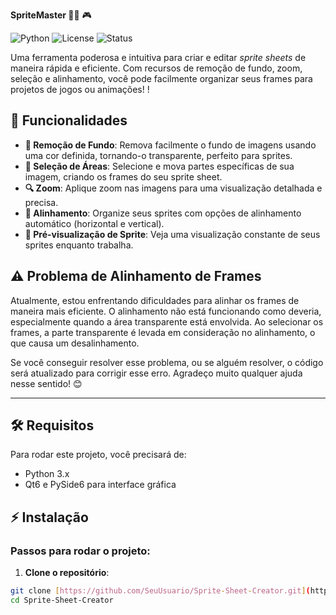 **SpriteMaster 🎨🐍** 🎮

![Python](https://img.shields.io/badge/Python-3.8+-blue?logo=python)
![License](https://img.shields.io/badge/License-MIT-green)
![Status](https://img.shields.io/badge/status-em%20desenvolvimento-yellow)

Uma ferramenta poderosa e intuitiva para criar e editar *sprite sheets* de maneira rápida e eficiente. Com recursos de remoção de fundo, zoom, seleção e alinhamento, você pode facilmente organizar seus frames para projetos de jogos ou animações!
!

## 🚀 Funcionalidades

- **🧹 Remoção de Fundo**: Remova facilmente o fundo de imagens usando uma cor definida, tornando-o transparente, perfeito para sprites.
- **📏 Seleção de Áreas**: Selecione e mova partes específicas de sua imagem, criando os frames do seu sprite sheet.
- **🔍 Zoom**: Aplique zoom nas imagens para uma visualização detalhada e precisa.
- **📐 Alinhamento**: Organize seus sprites com opções de alinhamento automático (horizontal e vertical).
- **🌟 Pré-visualização de Sprite**: Veja uma visualização constante de seus sprites enquanto trabalha.

## ⚠️ Problema de Alinhamento de Frames

Atualmente, estou enfrentando dificuldades para alinhar os frames de maneira mais eficiente. O alinhamento não está funcionando como deveria, especialmente quando a área transparente está envolvida. Ao selecionar os frames, a parte transparente é levada em consideração no alinhamento, o que causa um desalinhamento.

Se você conseguir resolver esse problema, ou se alguém resolver, o código será atualizado para corrigir esse erro. Agradeço muito qualquer ajuda nesse sentido! 😊

---

## 🛠️ Requisitos

Para rodar este projeto, você precisará de:

- Python 3.x
- Qt6 e PySide6 para interface gráfica

## ⚡ Instalação

### Passos para rodar o projeto:

1. **Clone o repositório**:

```bash
git clone [https://github.com/SeuUsuario/Sprite-Sheet-Creator.git](https://github.com/TonyLimaPHB/SpriteMaster)
cd Sprite-Sheet-Creator
